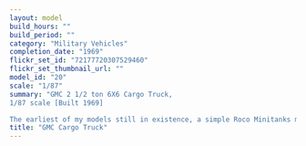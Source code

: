 ```yaml
---
layout: model
build_hours: ""
build_period: ""
category: "Military Vehicles"
completion_date: "1969"
flickr_set_id: "72177720307529460"
flickr_set_thumbnail_url: ""
model_id: "20"
scale: "1/87"
summary: "GMC 2 1/2 ton 6X6 Cargo Truck,
1/87 scale [Built 1969]

The earliest of my models still in existence, a simple Roco Minitanks model, unmodified since 1969"
title: "GMC Cargo Truck"
---
```



